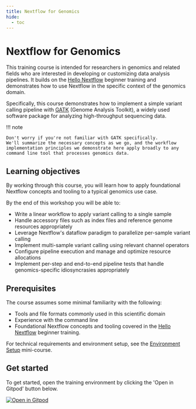 ```yaml
---
title: Nextflow for Genomics
hide:
  - toc
---
```


# Nextflow for Genomics

This training course is intended for researchers in genomics and related fields who are interested in developing or customizing data analysis pipelines.
It builds on the [Hello Nextflow](../hello_nextflow/) beginner training and demonstrates how to use Nextflow in the specific context of the genomics domain.

Specifically, this course demonstrates how to implement a simple variant calling pipeline with [GATK](https://gatk.broadinstitute.org/) (Genome Analysis Toolkit), a widely used software package for analyzing high-throughput sequencing data.

!!! note

    Don't worry if you're not familiar with GATK specifically.
    We'll summarize the necessary concepts as we go, and the workflow implementation principles we demonstrate here apply broadly to any command line tool that processes genomics data.

## Learning objectives

By working through this course, you will learn how to apply foundational Nextflow concepts and tooling to a typical genomics use case.

By the end of this workshop you will be able to:

- Write a linear workflow to apply variant calling to a single sample
- Handle accessory files such as index files and reference genome resources appropriately
- Leverage Nextflow's dataflow paradigm to parallelize per-sample variant calling
- Implement multi-sample variant calling using relevant channel operators
- Configure pipeline execution and manage and optimize resource allocations
- Implement per-step and end-to-end pipeline tests that handle genomics-specific idiosyncrasies appropriately

<!-- TODO for future expansion: add metadata/samplesheet handling -->

## Prerequisites

The course assumes some minimal familiarity with the following:

- Tools and file formats commonly used in this scientific domain
- Experience with the command line
- Foundational Nextflow concepts and tooling covered in the [Hello Nextflow](../hello_nextflow/) beginner training.

For technical requirements and environment setup, see the [Environment Setup](../envsetup/) mini-course.

## Get started

To get started, open the training environment by clicking the 'Open in Gitpod' button below.

[![Open in Gitpod](https://img.shields.io/badge/Gitpod-%20Open%20in%20Gitpod-908a85?logo=gitpod)](https://gitpod.io/#https://github.com/nextflow-io/training)
